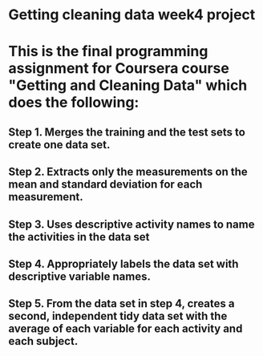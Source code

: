 # Getting cleaning data week4 project

# This is the final programming assignment for Coursera course "Getting and Cleaning Data" which does the following:
##  Step 1.  Merges the training and the test sets to create one data set.
##  Step 2. Extracts only the measurements on the mean and standard deviation for each measurement.
##  Step 3. Uses descriptive activity names to name the activities in the data set
##  Step 4. Appropriately labels the data set with descriptive variable names.
##  Step 5. From the data set in step 4, creates a second, independent tidy data set with the average of each variable for each activity and each subject.
